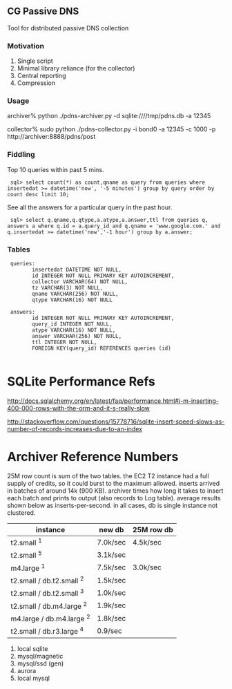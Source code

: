 ## CG Passive DNS 

Tool for distributed passive DNS collection

### Motivation

1. Single script
2. Minimal library reliance (for the collector)
3. Central reporting
4. Compression

### Usage

 archiver% python ./pdns-archiver.py -d sqlite:////tmp/pdns.db -a 12345
 
 collector% sudo python ./pdns-collector.py -i bond0 -a 12345 -c 1000 -p http://archiver:8888/pdns/post 

### Fiddling

Top 10 queries within past 5 mins.

```
 sql> select count(*) as count,qname as query from queries where insertedat >= datetime('now', '-5 minutes') group by query order by count desc limit 10;
```

See all the answers for a particular query in the past hour.

```
 sql> select q.qname,q.qtype,a.atype,a.answer,ttl from queries q, answers a where q.id = a.query_id and q.qname = 'www.google.com.' and q.insertedat >= datetime('now','-1 hour') group by a.answer;
```

### Tables

```
 queries:
        insertedat DATETIME NOT NULL, 
        id INTEGER NOT NULL PRIMARY KEY AUTOINCREMENT, 
        collector VARCHAR(64) NOT NULL, 
        tz VARCHAR(3) NOT NULL, 
        qname VARCHAR(256) NOT NULL, 
        qtype VARCHAR(16) NOT NULL

 answers: 
        id INTEGER NOT NULL PRIMARY KEY AUTOINCREMENT, 
        query_id INTEGER NOT NULL, 
        atype VARCHAR(16) NOT NULL, 
        answer VARCHAR(256) NOT NULL, 
        ttl INTEGER NOT NULL, 
        FOREIGN KEY(query_id) REFERENCES queries (id)
        
```

# SQLite Performance Refs

 http://docs.sqlalchemy.org/en/latest/faq/performance.html#i-m-inserting-400-000-rows-with-the-orm-and-it-s-really-slow

 http://stackoverflow.com/questions/15778716/sqlite-insert-speed-slows-as-number-of-records-increases-due-to-an-index

# Archiver Reference Numbers

25M row count is sum of the two tables. the EC2 T2 instance had a full supply of credits, so it could
burst to the maximum allowed. inserts arrived in batches of around 14k (900 KB). archiver times how
long it takes to insert each batch and prints to output (also records to Log table). average results
shown below as inserts-per-second. in all cases, db is single instance not clustered.


instance                              | new db   | 25M row db 
--------------------------------------|----------|------------
t2.small <sup>1</sup>                 | 7.0k/sec | 4.5k/sec     
t2.small <sup>5</sup>                 | 3.1k/sec |     
m4.large <sup>1</sup>                 | 7.5k/sec | 3.0k/sec
t2.small / db.t2.small <sup>2</sup>   | 1.5k/sec | 
t2.small / db.t2.small <sup>3</sup>   | 1.0k/sec | 
t2.small / db.m4.large <sup>2</sup>   | 1.9k/sec | 
m4.large / db.m4.large <sup>2</sup>   | 1.8k/sec | 
t2.small / db.r3.large <sup>4</sup>   | 0.9/sec  | 

1. local sqlite
2. mysql/magnetic
3. mysql/ssd (gen)
4. aurora
5. local mysql

